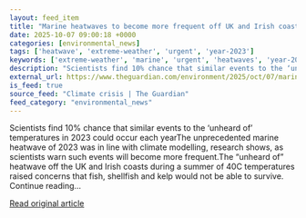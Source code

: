 ```yaml
---
layout: feed_item
title: "Marine heatwaves to become more frequent off UK and Irish coasts, experts say"
date: 2025-10-07 09:00:18 +0000
categories: [environmental_news]
tags: ['heatwave', 'extreme-weather', 'urgent', 'year-2023']
keywords: ['extreme-weather', 'marine', 'urgent', 'heatwaves', 'year-2023', 'become', 'heatwave']
description: "Scientists find 10% chance that similar events to the ‘unheard of’ temperatures in 2023 could occur each yearThe unprecedented marine heatwave of 2023 was in..."
external_url: https://www.theguardian.com/environment/2025/oct/07/marine-heatwaves-more-frequent-uk-irish-coasts-experts-say
is_feed: true
source_feed: "Climate crisis | The Guardian"
feed_category: "environmental_news"
---
```


Scientists find 10% chance that similar events to the ‘unheard of’ temperatures in 2023 could occur each yearThe unprecedented marine heatwave of 2023 was in line with climate modelling, research shows, as scientists warn such events will become more frequent.The “unheard of” heatwave off the UK and Irish coasts during a summer of 40C temperatures raised concerns that fish, shellfish and kelp would not be able to survive. Continue reading...

[Read original article](https://www.theguardian.com/environment/2025/oct/07/marine-heatwaves-more-frequent-uk-irish-coasts-experts-say)
